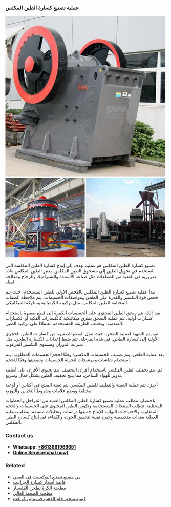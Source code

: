 <h3>عملية تصنيع كسارة الطين المكلس</h3><img src='1701852510.jpg' alt=''><p>تصنيع كسارة الطين المكلس هو عملية تهدف إلى إنتاج كسارة الطين المكلسة التي تُستخدم في تحويل الطين إلى مسحوق الطين المكلس. يعتبر الطين المكلس مادة ضرورية في العديد من الصناعات مثل صناعة الأسمدة والسيراميك والزجاج ومعالجة المياه.</p><p>تبدأ عملية تصنيع كسارة الطين المكلس بالفحص الأولي للطين المستخدم، حيث يتم فحص قوة التكسير والقدرة على الطحن ومواصفات الجسيمات. يتم ملاحظة الصفات المختلفة للطين المكلس، مثل تركيبته الكيميائية وسلوكه الميكانيكي.</p><p>بعد ذلك، يتم سحق الطين المحتوي على الجسيمات الكبيرة إلى قطع صغيرة باستخدام كسارات أولية. تتم عملية السحق بطرق ميكانيكية كالكسارات الفكية أو الكسارات الصدمية، وتختلف الطريقة المستخدمة اعتمادًا على تركيبة الطين.</p><p>ثم، يتم التمهيد لعملية الطحن، حيث تنقل القطع الصغيرة من كسارات الطين الحجري الأولية إلى كسارة الطحن. في هذه المرحلة، تتم ضبط إعدادات الكسارة الطحن، مثل سرعة الدوران ومستوى التكسير المرغوب.</p><p>بعد عملية الطحن، يتم تصنيف الجسيمات المكسرة وفقًا لحجم الجسيمات المطلوب. يتم استخدام شاشات ومرشحات لتجزئة الجسيمات وتصفيتها وفقًا للحجم.</p><p>ثم، يتم تجفيف الطين المكسر باستخدام أفران التجفيف. يتم تحتوي الأفران على أنظمة تدوير للهواء الساخن، مما يتيح تجفيف الطين بشكل فعال وسريع.</p><p>أخيرًا، تتم عملية التعبئة والتغليف للطين المكسر. يتم تعبئة المنتج في أكياس أو أوعية مختلفة ووضع علامات وشروط التخزين والتوزيع.</p><p>باختصار، تتطلب عملية تصنيع كسارة الطين المكلس العديد من المراحل والخطوات المختلفة. تتطلب المنتجات المستخدمة وتكوين الطين المحتوي على الجسيمات والحجم المطلوب والاحتياجات النهائية للإنتاج جميعها دراسات وتحليلات مسبقة. يتطلب تنظيم العملية معدات متخصصة وخبرة تقنية لتحقيق الجودة والكفاءة في إنتاج كسارة الطين المكلس.</p><h3>Contact us</h3><ul><li><strong>Whatsapp:&nbsp;<a href="https://wa.me/8613661969651">+8613661969651</a></strong></li><li><a href="https://swt.shibang-china.com/?git&amp;zhl&amp;عملية تصنيع كسارة الطين المكلس"><strong>Online Service(chat now)</strong></a></li></ul><h3>Related</h3><ul><li><a href='من مصنع تصنيع البوكسيت في الصين.md'>من مصنع تصنيع البوكسيت في الصين</a></li><li><a href='قائمة أسعار كسارة الجرانيت.md'>قائمة أسعار كسارة الجرانيت</a></li><li><a href='مطحنة الكرة لطحن الفلسبار.md'>مطحنة الكرة لطحن الفلسبار</a></li><li><a href='مطحنة الضغط العالي.md'>مطحنة الضغط العالي</a></li><li><a href='كيفية سحق خام الذهب في ماين كرافت.md'>كيفية سحق خام الذهب في ماين كرافت</a></li></ul>